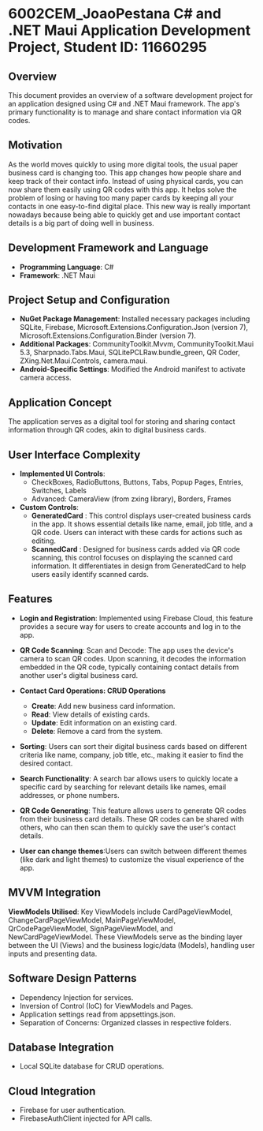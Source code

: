 # 6002CEM_JoaoPestana C# and .NET Maui Application Development Project, Student ID: 11660295

## Overview
This document provides an overview of a software development project for an application designed using C# and .NET Maui framework. The app's primary functionality is to manage and share contact information via QR codes.

## Motivation 
As the world moves quickly to using more digital tools, the usual paper business card is changing too. This app changes how people share and keep track of their contact info. Instead of using physical cards, you can now share them easily using QR codes with this app. It helps solve the problem of losing or having too many paper cards by keeping all your contacts in one easy-to-find digital place. This new way is really important nowadays because being able to quickly get and use important contact details is a big part of doing well in business.

## Development Framework and Language
- **Programming Language**: C#
- **Framework**: .NET Maui

## Project Setup and Configuration
- **NuGet Package Management**: Installed necessary packages including SQLite, Firebase, Microsoft.Extensions.Configuration.Json (version 7), Microsoft.Extensions.Configuration.Binder (version 7).
- **Additional Packages**: CommunityToolkit.Mvvm, CommunityToolkit.Maui 5.3, Sharpnado.Tabs.Maui, SQLitePCLRaw.bundle_green, QR Coder, ZXing.Net.Maui.Controls, camera.maui.
- **Android-Specific Settings**: Modified the Android manifest to activate camera access.

## Application Concept
The application serves as a digital tool for storing and sharing contact information through QR codes, akin to digital business cards.

## User Interface Complexity
- **Implemented UI Controls**:
  - CheckBoxes, RadioButtons, Buttons, Tabs, Popup Pages, Entries, Switches, Labels
  - Advanced: CameraView (from zxing library), Borders, Frames
- **Custom Controls**:
  - **GeneratedCard** : This control displays user-created business cards in the app. It shows essential details like name, email, job title, and a QR code. Users can interact with these cards for actions such as editing.
  - **ScannedCard** : Designed for business cards added via QR code scanning, this control focuses on displaying the scanned card information. It differentiates in design from GeneratedCard to help users easily identify scanned cards.

## Features
- **Login and Registration**: Implemented using Firebase Cloud, this feature provides a secure way for users to create accounts and log in to the app. 

- **QR Code Scanning**: Scan and Decode: The app uses the device's camera to scan QR codes. Upon scanning, it decodes the information embedded in the QR code, typically containing contact details from another user's digital business card.

- **Contact Card Operations: CRUD Operations**
  - **Create**: Add new business card information.
  - **Read**: View details of existing cards.
  - **Update**: Edit information on an existing card.
  - **Delete**: Remove a card from the system.


- **Sorting**:  Users can sort their digital business cards based on different criteria like name, company, job title, etc., making it easier to find the desired contact.

- **Search Functionality**: A search bar allows users to quickly locate a specific card by searching for relevant details like names, email addresses, or phone numbers.

- **QR Code Generating**: This feature allows users to generate QR codes from their business card details. These QR codes can be shared with others, who can then scan them to quickly save the user's contact details.

- **User can change themes**:Users can switch between different themes (like dark and light themes) to customize the visual experience of the app. 

## MVVM Integration
**ViewModels Utilised**: Key ViewModels include CardPageViewModel, ChangeCardPageViewModel, MainPageViewModel, QrCodePageViewModel, SignPageViewModel, and NewCardPageViewModel. These ViewModels serve as the binding layer between the UI (Views) and the business logic/data (Models), handling user inputs and presenting data.

## Software Design Patterns
- Dependency Injection for services.
- Inversion of Control (IoC) for ViewModels and Pages.
- Application settings read from appsettings.json.
- Separation of Concerns: Organized classes in respective folders.

## Database Integration
- Local SQLite database for CRUD operations.

## Cloud Integration
- Firebase for user authentication.
- FirebaseAuthClient injected for API calls.
